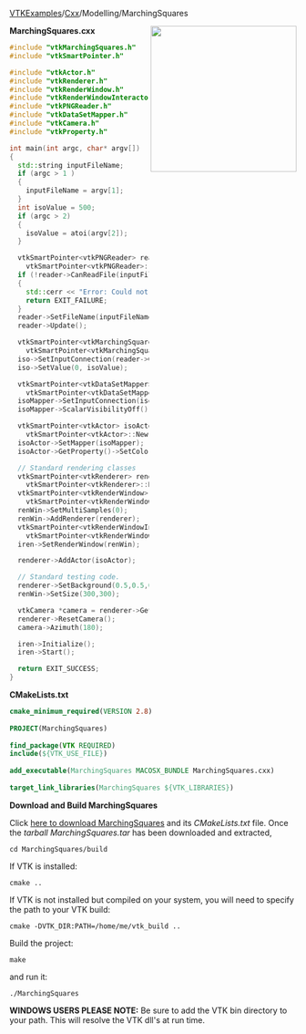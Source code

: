 [VTKExamples](/home/)/[Cxx](/Cxx)/Modelling/MarchingSquares

<img align="right" src="https://github.com/lorensen/VTKExamples/blob/gh-pages/Testing/Baseline/Modelling/TestMarchingSquares.png?raw=true" width="256" />

**MarchingSquares.cxx**
```c++
#include "vtkMarchingSquares.h"
#include "vtkSmartPointer.h"

#include "vtkActor.h"
#include "vtkRenderer.h"
#include "vtkRenderWindow.h"
#include "vtkRenderWindowInteractor.h"
#include "vtkPNGReader.h"
#include "vtkDataSetMapper.h"
#include "vtkCamera.h"
#include "vtkProperty.h"

int main(int argc, char* argv[])
{
  std::string inputFileName;
  if (argc > 1 )
  {
    inputFileName = argv[1];
  }
  int isoValue = 500;
  if (argc > 2)
  {
    isoValue = atoi(argv[2]);
  }

  vtkSmartPointer<vtkPNGReader> reader =
    vtkSmartPointer<vtkPNGReader>::New();
  if (!reader->CanReadFile(inputFileName.c_str()))
  {
    std::cerr << "Error: Could not read " << inputFileName << ".\n";
    return EXIT_FAILURE;
  }
  reader->SetFileName(inputFileName.c_str());
  reader->Update();

  vtkSmartPointer<vtkMarchingSquares> iso =
    vtkSmartPointer<vtkMarchingSquares>::New();
  iso->SetInputConnection(reader->GetOutputPort());
  iso->SetValue(0, isoValue);

  vtkSmartPointer<vtkDataSetMapper> isoMapper =
    vtkSmartPointer<vtkDataSetMapper>::New();
  isoMapper->SetInputConnection(iso->GetOutputPort());
  isoMapper->ScalarVisibilityOff();

  vtkSmartPointer<vtkActor> isoActor =
    vtkSmartPointer<vtkActor>::New();
  isoActor->SetMapper(isoMapper);
  isoActor->GetProperty()->SetColor(0.8900, 0.8100, 0.3400);

  // Standard rendering classes
  vtkSmartPointer<vtkRenderer> renderer =
    vtkSmartPointer<vtkRenderer>::New();
  vtkSmartPointer<vtkRenderWindow> renWin =
    vtkSmartPointer<vtkRenderWindow>::New();
  renWin->SetMultiSamples(0);
  renWin->AddRenderer(renderer);
  vtkSmartPointer<vtkRenderWindowInteractor> iren =
    vtkSmartPointer<vtkRenderWindowInteractor>::New();
  iren->SetRenderWindow(renWin);

  renderer->AddActor(isoActor);

  // Standard testing code.
  renderer->SetBackground(0.5,0.5,0.5);
  renWin->SetSize(300,300);

  vtkCamera *camera = renderer->GetActiveCamera();
  renderer->ResetCamera();
  camera->Azimuth(180);

  iren->Initialize();
  iren->Start();

  return EXIT_SUCCESS;
}
```
**CMakeLists.txt**
```cmake
cmake_minimum_required(VERSION 2.8)
 
PROJECT(MarchingSquares)
 
find_package(VTK REQUIRED)
include(${VTK_USE_FILE})
 
add_executable(MarchingSquares MACOSX_BUNDLE MarchingSquares.cxx)
 
target_link_libraries(MarchingSquares ${VTK_LIBRARIES})
```

**Download and Build MarchingSquares**

Click [here to download MarchingSquares](https://github.com/lorensen/VTKWikiExamplesTarballs/raw/master/MarchingSquares.tar) and its *CMakeLists.txt* file.
Once the *tarball MarchingSquares.tar* has been downloaded and extracted,
```
cd MarchingSquares/build 
```
If VTK is installed:
```
cmake ..
```
If VTK is not installed but compiled on your system, you will need to specify the path to your VTK build:
```
cmake -DVTK_DIR:PATH=/home/me/vtk_build ..
```
Build the project:
```
make
```
and run it:
```
./MarchingSquares
```
**WINDOWS USERS PLEASE NOTE:** Be sure to add the VTK bin directory to your path. This will resolve the VTK dll's at run time.

